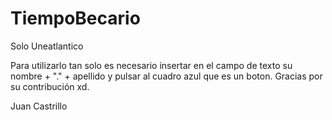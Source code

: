 # TiempoBecario
Solo Uneatlantico

Para utilizarlo tan solo es necesario insertar en el campo de texto su nombre + "." + apellido y pulsar al cuadro azul que es un boton.
Gracias por su contribución xd.

Juan Castrillo
